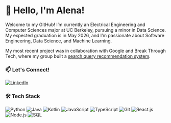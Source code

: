 # 👋 Hello, I'm Alena!
Welcome to my GitHub! I’m currently an Electrical Engineering and Computer Sciences major at UC Berkeley, pursuing a minor in Data Science. My expected graduation is in May 2026, and I’m passionate about Software Engineering, Data Science, and Machine Learning.

My most recent project was in collaboration with Google and Break Through Tech, where my group built a [search query recommendation system](https://github.com/harsita-keerthi/btt-google-2e). 

### 📫 Let's Connect!
<a href="https://www.linkedin.com/in/alenachao/" target="_blank">
    <img src="https://img.shields.io/badge/LinkedIn-%230077B5?style=for-the-badge&logo=linkedin&logoColor=white" alt="LinkedIn">
</a>

### 🛠️ Tech Stack
<div align="text-align: left;">
  <img src="https://img.shields.io/badge/Python-%233776AB?style=for-the-badge&logo=python&logoColor=white" alt="Python">
  <img src="https://img.shields.io/badge/Java-%23007396?style=for-the-badge&logo=java&logoColor=white" alt="Java">
  <img src="https://img.shields.io/badge/Kotlin-B125EA?style=for-the-badge&logo=kotlin&logoColor=white" alt="Kotlin">
  <img src="https://img.shields.io/badge/JavaScript-%23F7DF1E?style=for-the-badge&logo=javascript&logoColor=black" alt="JavaScript">
  <img src="https://img.shields.io/badge/TypeScript-%23007ACC?style=for-the-badge&logo=typescript&logoColor=white" alt="TypeScript">
  <img src="https://img.shields.io/badge/GIT-E44C30?style=for-the-badge&logo=git&logoColor=white" alt="Git">
  <img src="https://img.shields.io/badge/React-%2361DAFB?style=for-the-badge&logo=react&logoColor=black" alt="React.js">
  <img src="https://img.shields.io/badge/Node.js-%23339933?style=for-the-badge&logo=nodedotjs&logoColor=white" alt="Node.js">
  <img src="https://img.shields.io/badge/SQL-%23448AFF?style=for-the-badge&logo=postgresql&logoColor=white" alt="SQL">
</div>

